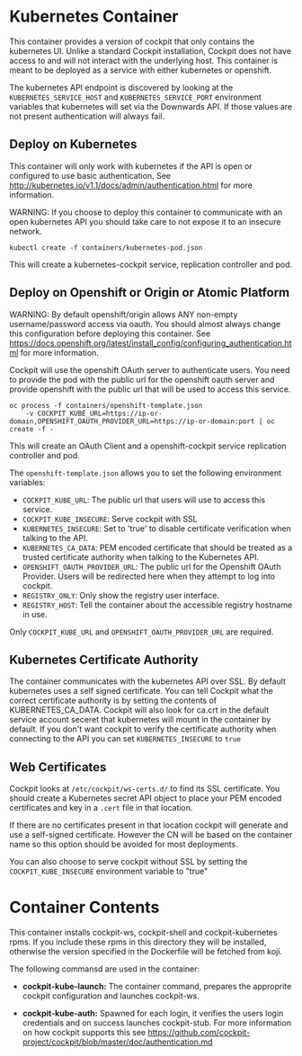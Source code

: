 Kubernetes Container
====================

This container provides a version of cockpit that only contains the kubernetes UI. Unlike a standard Cockpit installation, Cockpit does not have access to and will not interact with the underlying host. This container is meant to be deployed as a service with either kubernetes or openshift.

The kubernetes API endpoint is discovered by looking at the `KUBERNETES_SERVICE_HOST` and `KUBERNETES_SERVICE_PORT` environment variables that kubernetes will set via the Downwards API. If those values are not present authentication will always fail.

Deploy on Kubernetes
--------------------

This container will only work with kubernetes if the API is open or configured to use basic authentication. See http://kubernetes.io/v1.1/docs/admin/authentication.html for more information.

WARNING: If you choose to deploy this container to communicate with an open kubernetes API you should take care to not expose it to an insecure network.

```
kubectl create -f containers/kubernetes-pod.json
```

This will create a kubernetes-cockpit service, replication controller and pod.


Deploy on Openshift or Origin or Atomic Platform
------------------------------------------------

WARNING: By default openshift/origin allows ANY non-empty username/password access via oauth. You should almost always change this configuration before deploying this container. See https://docs.openshift.org/latest/install_config/configuring_authentication.html for more information.

Cockpit will use the openshift OAuth server to authenticate users. You need to provide the pod with the public url for the openshift oauth server and provide openshift with the public url that will be used to access this service.

```
oc process -f containers/openshift-template.json
    -v COCKPIT_KUBE_URL=https://ip-or-domain,OPENSHIFT_OAUTH_PROVIDER_URL=https://ip-or-domain:port | oc create -f -
```

This will create an OAuth Client and a openshift-cockpit service replication controller and pod.

The ```openshift-template.json``` allows you to set the following environment variables:
 * ```COCKPIT_KUBE_URL```: The public url that users will use to access this service.
 * ```COCKPIT_KUBE_INSECURE```: Serve cockpit with SSL
 * ```KUBERNETES_INSECURE```: Set to 'true' to disable certificate verification when talking to the API.
 * ```KUBERNETES_CA_DATA```: PEM encoded certificate that should be treated as a trusted certificate authority when talking to the Kubernetes API.
 * ```OPENSHIFT_OAUTH_PROVIDER_URL```: The public url for the Openshift OAuth Provider. Users will be redirected here when they attempt to log into cockpit.
 * ```REGISTRY_ONLY```: Only show the registry user interface.
 * ```REGISTRY_HOST```: Tell the container about the accessible registry hostname in use.

Only ```COCKPIT_KUBE_URL``` and ```OPENSHIFT_OAUTH_PROVIDER_URL``` are required.

Kubernetes Certificate Authority
--------------------------------

The container communicates with the kubernetes API over SSL. By default kubernetes uses a self signed certificate. You can tell Cockpit what the correct certificate authority is by setting
the contents of KUBERNETES_CA_DATA. Cockpit will also look for ca.crt in the default service account seceret that kubernetes will mount in the container by default. If you don't want cockpit to verify the certificate authority when connecting to the API you can set ```KUBERNETES_INSECURE``` to ```true```

Web Certificates
----------------

Cockpit looks at ```/etc/cockpit/ws-certs.d/``` to find its SSL certificate. You should create a Kubernetes secret API object to place your PEM encoded certificates and key in a ```.cert``` file in that location.

If there are no certificates present in that location cockpit will generate and use a self-signed certificate. However the CN will be based on the container name so this option should be avoided for most deployments.

You can also choose to serve cockpit without SSL by setting the ```COCKPIT_KUBE_INSECURE``` environment variable to "true"


Container Contents
==================

This container installs cockpit-ws, cockpit-shell and cockpit-kubernetes rpms. If you include these rpms in this directory they will be installed, otherwise the version specified in the Dockerfile will be fetched from koji.

The following commansd are used in the container:

 * **cockpit-kube-launch:** The container command, prepares the approprite cockpit configuration and launches cockpit-ws.

 * **cockpit-kube-auth:** Spawned for each login, it verifies the users login credentials and on success launches cockpit-stub. For more information on how cockpit supports this see https://github.com/cockpit-project/cockpit/blob/master/doc/authentication.md
